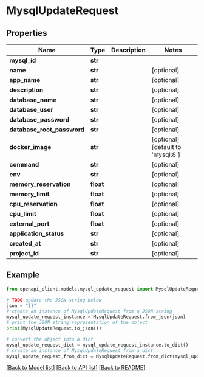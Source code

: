 # MysqlUpdateRequest


## Properties

Name | Type | Description | Notes
------------ | ------------- | ------------- | -------------
**mysql_id** | **str** |  | 
**name** | **str** |  | [optional] 
**app_name** | **str** |  | [optional] 
**description** | **str** |  | [optional] 
**database_name** | **str** |  | [optional] 
**database_user** | **str** |  | [optional] 
**database_password** | **str** |  | [optional] 
**database_root_password** | **str** |  | [optional] 
**docker_image** | **str** |  | [optional] [default to 'mysql:8']
**command** | **str** |  | [optional] 
**env** | **str** |  | [optional] 
**memory_reservation** | **float** |  | [optional] 
**memory_limit** | **float** |  | [optional] 
**cpu_reservation** | **float** |  | [optional] 
**cpu_limit** | **float** |  | [optional] 
**external_port** | **float** |  | [optional] 
**application_status** | **str** |  | [optional] 
**created_at** | **str** |  | [optional] 
**project_id** | **str** |  | [optional] 

## Example

```python
from openapi_client.models.mysql_update_request import MysqlUpdateRequest

# TODO update the JSON string below
json = "{}"
# create an instance of MysqlUpdateRequest from a JSON string
mysql_update_request_instance = MysqlUpdateRequest.from_json(json)
# print the JSON string representation of the object
print(MysqlUpdateRequest.to_json())

# convert the object into a dict
mysql_update_request_dict = mysql_update_request_instance.to_dict()
# create an instance of MysqlUpdateRequest from a dict
mysql_update_request_from_dict = MysqlUpdateRequest.from_dict(mysql_update_request_dict)
```
[[Back to Model list]](../README.md#documentation-for-models) [[Back to API list]](../README.md#documentation-for-api-endpoints) [[Back to README]](../README.md)



